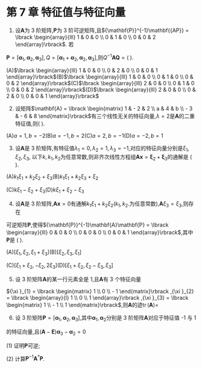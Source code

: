 # 第 7 章 特征值与特征向量

1. 设$\mathbf{A}$为 3 阶矩阵,$\mathbf{P}$为 3 阶可逆矩阵,且${\mathbf{P}}^{-1}\mathbf{{AP}} = \lbrack \begin{array}{lll} 1 & 0 & 0 \\ 0 & 1 & 0 \\ 0 & 0 & 2 \end{array}\rbrack$. 若

$\mathbf{P} = \lbrack {{\mathbf{\alpha }}_{1},{\mathbf{\alpha }}_{2},{\mathbf{\alpha }}_{3}}\rbrack , Q = \lbrack {{\mathbf{\alpha }}_{1} + {\mathbf{\alpha }}_{2},{\mathbf{\alpha }}_{2},{\mathbf{\alpha }}_{3}}\rbrack$,则${Q}^{-1}\mathbf{A}\mathbf{Q} = ( \;)$.

(A)$\lbrack \begin{array}{lll} 1 & 0 & 0 \\ 0 & 2 & 0 \\ 0 & 0 & 1 \end{array}\rbrack$(B)$\lbrack \begin{array}{lll} 1 & 0 & 0 \\ 0 & 1 & 0 \\ 0 & 0 & 2 \end{array}\rbrack$(C)$\lbrack \begin{array}{lll} 2 & 0 & 0 \\ 0 & 1 & 0 \\ 0 & 0 & 2 \end{array}\rbrack$(D)$\lbrack \begin{array}{lll} 2 & 0 & 0 \\ 0 & 2 & 0 \\ 0 & 0 & 1 \end{array}\rbrack$

2. 设矩阵$\mathbf{A} = \lbrack \begin{matrix} 1 & - 2 & 2 \\ a & 4 & b \\ - 3 & - 6 & 8 \end{matrix}\rbrack$有三个线性无关的特征向量,$\lambda = 2$是$\mathbf{A}$的二重特征值,则( ).

(A)$a = 1, b = - 2$(B)$a = - 1, b = 2$(C)$a = 2, b = - 1$(D)$a = - 2, b = 1$

3. 设$\mathbf{A}$是 3 阶矩阵,有特征值${\lambda }_{1} = 0,{\lambda }_{2} = 1,{\lambda }_{3} = - 1$,对应的特征向量分别是${\xi }_{1},{\xi }_{2},{\xi }_{3}$, 以下$k,{k}_{1},{k}_{2}$为任意常数,则非齐次线性方程组$\mathbf{A}\mathbf{x} = {\mathbf{\xi }}_{2} + {\mathbf{\xi }}_{3}$的通解是 ( ).

(A)${k}_{1}{\xi }_{1} + {k}_{2}{\xi }_{2} + {\xi }_{3}$(B)${k}_{1}{\xi }_{1} + {k}_{2}{\xi }_{3} + {\xi }_{2}$

(C)$k{\xi }_{1} - {\xi }_{2} + {\xi }_{3}$(D)$k{\xi }_{1} + {\xi }_{2} - {\xi }_{3}$

4. 设$\mathbf{A}$是 3 阶矩阵,$\mathbf{A}\mathbf{x} = 0$有通解${k}_{1}{\xi }_{1} + {k}_{2}{\xi }_{2}( {{k}_{1},{k}_{2}}.$为任意常数),$\mathbf{A}{\xi }_{3} = {\xi }_{3}$,则存在

可逆矩阵$\mathbf{P}$,使得${\mathbf{P}}^{-1}\mathbf{A}\mathbf{P} = \lbrack \begin{array}{lll} 0 & 0 & 0 \\ 0 & 0 & 0 \\ 0 & 0 & 1 \end{array}\rbrack$,其中$\mathbf{P}$是 ( ).

(A)$\lbrack {{\xi }_{1},{\xi }_{2},{\xi }_{1} + {\xi }_{3}}\rbrack$(B)$\lbrack {{\xi }_{2},{\xi }_{3},{\xi }_{1}}\rbrack$

(C)$\lbrack {{\xi }_{1} + {\xi }_{2}, - {\xi }_{2},2{\xi }_{3}}\rbrack$(D)$\lbrack {{\xi }_{1} + {\xi }_{2},{\xi }_{2} - {\xi }_{3},{\xi }_{3}}\rbrack$

5. 设 3 阶矩阵$\mathbf{A}$的某一行元素全是 1,且$\mathbf{A}$有 3 个特征向量

${\xi }_{1} = \lbrack \begin{matrix} 1 \\ 0 \\ - 1 \end{matrix}\rbrack ,{\xi }_{2} = \lbrack \begin{array}{l} 1 \\ 0 \\ 1 \end{array}\rbrack ,{\xi }_{3} = \lbrack \begin{matrix} 1 \\ - 1 \\ 1 \end{matrix}\rbrack$,则$\mathbf{A}$的迹$\operatorname{tr}( \mathbf{A}) =$

6. 设 3 阶矩阵$\mathbf{P} = \lbrack {{\mathbf{\alpha }}_{1},{\mathbf{\alpha }}_{2},{\mathbf{\alpha }}_{3}}\rbrack$,其中${\mathbf{\alpha }}_{1},{\mathbf{\alpha }}_{2}$分别是 3 阶矩阵$\mathbf{A}$对应于特征值 -1 与 1

的特征向量,且$( {\mathbf{A} - \mathbf{E}}) {\mathbf{\alpha }}_{3} - {\mathbf{\alpha }}_{2} = 0$

(1) 证明$\mathbf{P}$可逆;

(2) 计算${\mathbf{P}}^{-1}{\mathbf{A}}^{ * }\mathbf{P}$.